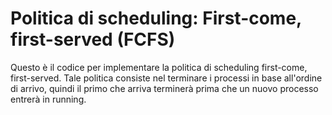 # Politica di scheduling: First-come, first-served (FCFS)
Questo è il codice per implementare la politica di scheduling first-come, first-served.
Tale politica consiste nel terminare i processi in base all'ordine di arrivo, quindi il primo che arriva terminerà prima che un nuovo processo entrerà in running.
